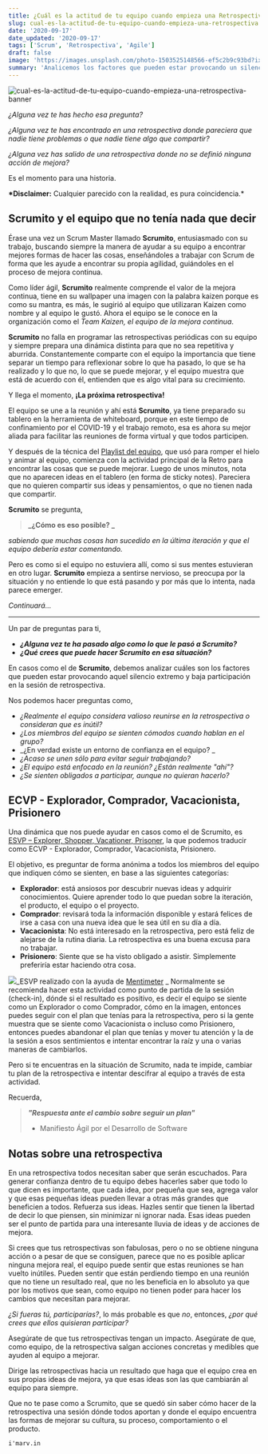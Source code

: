 ```yaml
---
title: ¿Cuál es la actitud de tu equipo cuando empieza una Retrospectiva?
slug: cual-es-la-actitud-de-tu-equipo-cuando-empieza-una-retrospectiva
date: '2020-09-17'
date_updated: '2020-09-17'
tags: ['Scrum', 'Retrospectiva', 'Agile']
draft: false
image: 'https://images.unsplash.com/photo-1503525148566-ef5c2b9c93bd?ixlib=rb-1.2.1&q=80&fm=jpg&crop=entropy&cs=tinysrgb&w=2000&fit=max&ixid=eyJhcHBfaWQiOjExNzczfQ'
summary: 'Analicemos los factores que pueden estar provocando un silencio extremo y baja participación en la sesión de retrospectiva.'
---
```


![cual-es-la-actitud-de-tu-equipo-cuando-empieza-una-retrospectiva-banner](https://images.unsplash.com/photo-1503525148566-ef5c2b9c93bd?ixlib=rb-1.2.1&q=80&fm=jpg&crop=entropy&cs=tinysrgb&w=2000&fit=max&ixid=eyJhcHBfaWQiOjExNzczfQ)

_¿Alguna vez te has hecho esa pregunta?_

_¿Alguna vez te has encontrado en una retrospectiva donde pareciera que nadie tiene problemas o que nadie tiene algo que compartir?_

_¿Alguna vez has salido de una retrospectiva donde no se definió ninguna acción de mejora?_

Es el momento para una historia.

**\*Disclaimer:** Cualquier parecido con la realidad, es pura coincidencia.\*

## Scrumito y el equipo que no tenía nada que decir

Érase una vez un Scrum Master llamado **Scrumito**, entusiasmado con su trabajo, buscando siempre la manera de ayudar a su equipo a encontrar mejores formas de hacer las cosas, enseñándoles a trabajar con Scrum de forma que les ayude a encontrar su propia agilidad, guiándoles en el proceso de mejora continua.

Como líder ágil, **Scrumito** realmente comprende el valor de la mejora continua, tiene en su wallpaper una imagen con la palabra kaizen porque es como su mantra, es más, le sugirió al equipo que utilizaran Kaizen como nombre y al equipo le gustó. Ahora el equipo se le conoce en la organización como el _Team Kaizen, el equipo de la mejora continua_.

**Scrumito** no falla en programar las retrospectivas periódicas con su equipo y siempre prepara una dinámica distinta para que no sea repetitiva y aburrida. Constantemente comparte con el equipo la importancia que tiene separar un tiempo para reflexionar sobre lo que ha pasado, lo que se ha realizado y lo que no, lo que se puede mejorar, y el equipo muestra que está de acuerdo con él, entienden que es algo vital para su crecimiento.

Y llega el momento, **¡La próxima retrospectiva!**

El equipo se une a la reunión y ahí está **Scrumito**, ya tiene preparado su tablero en la herramienta de whiteboard, porque en este tiempo de confinamiento por el COVID-19 y el trabajo remoto, esa es ahora su mejor aliada para facilitar las reuniones de forma virtual y que todos participen.

Y después de la técnica del [Playlist del equipo](/playlist-del-equipo/), que usó para romper el hielo y animar al equipo, comienza con la actividad principal de la Retro para encontrar las cosas que se puede mejorar. Luego de unos minutos, nota que no aparecen ideas en el tablero (en forma de sticky notes). Pareciera que no quieren compartir sus ideas y pensamientos, o que no tienen nada que compartir.

**Scrumito** se pregunta,

> **_¿Cómo es eso posible? _**

_sabiendo que muchas cosas han sucedido en la última iteración y que el equipo debería estar comentando._

Pero es como si el equipo no estuviera allí, como si sus mentes estuvieran en otro lugar. **Scrumito** empieza a sentirse nervioso, se preocupa por la situación y no entiende lo que está pasando y por más que lo intenta, nada parece emerger.

_Continuará..._

---

Un par de preguntas para ti,

- **_¿Alguna vez te ha pasado algo como lo que le pasó a Scrumito?_**
- **_¿Qué crees que puede hacer Scrumito en esa situación?_**

En casos como el de **Scrumito**, debemos analizar cuáles son los factores que pueden estar provocando aquel silencio extremo y baja participación en la sesión de retrospectiva.

Nos podemos hacer preguntas como,

- _¿Realmente el equipo considera valioso reunirse en la retrospectiva o consideran que es inútil?_
- _¿Los miembros del equipo se sienten cómodos cuando hablan en el grupo?_
- _¿En verdad existe un entorno de confianza en el equipo? _
- _¿Acaso se unen sólo para evitar seguir trabajando?_
- _¿El equipo está enfocado en la reunión? ¿Están realmente "ahí"?_
- _¿Se sienten obligados a participar, aunque no quieran hacerlo?_

## ECVP - Explorador, Comprador, Vacacionista, Prisionero

Una dinámica que nos puede ayudar en casos como el de Scrumito, es [ESVP – Explorer, Shopper, Vacationer, Prisoner](https://www.funretrospectives.com/esvp-explorer-shopper-vacationer-prisoner/), la que podemos traducir como ECVP - Explorador, Comprador, Vacacionista, Prisionero.

El objetivo, es preguntar de forma anónima a todos los miembros del equipo que indiquen cómo se sienten, en base a las siguientes categorías:

- **Explorador**: está ansiosos por descubrir nuevas ideas y adquirir conocimientos. Quiere aprender todo lo que puedan sobre la iteración, el producto, el equipo o el proyecto.
- **Comprador**: revisará toda la información disponible y estará felices de irse a casa con una nueva idea que le sea útil en su día a día.
- **Vacacionista**: No está interesado en la retrospectiva, pero está feliz de alejarse de la rutina diaria. La retrospectiva es una buena excusa para no trabajar.
- **Prisionero**: Siente que se ha visto obligado a asistir. Simplemente preferiría estar haciendo otra cosa.

![](https://digitalpress.fra1.cdn.digitaloceanspaces.com/cd0euxp/2020/09/retro7-1.png)_ESVP realizado con la ayuda de [Mentimeter](www.mentimeter.com) _
Normalmente se recomienda hacer esta actividad como punto de partida de la sesión (check-in), dónde si el resultado es positivo, es decir el equipo se siente como un Explorador o como Comprador, cómo en la imagen, entonces puedes seguir con el plan que tenías para la retrospectiva, pero si la gente muestra que se siente como Vacacionista o incluso como Prisionero, entonces puedes abandonar el plan que tenías y mover tu atención y la de la sesión a esos sentimientos e intentar encontrar la raíz y una o varias maneras de cambiarlos.

Pero si te encuentras en la situación de Scrumito, nada te impide, cambiar tu plan de la retrospectiva e intentar descifrar al equipo a través de esta actividad.

Recuerda,

> **_"Respuesta ante el cambio sobre seguir un plan"_**
>
> - Manifiesto Ágil por el Desarrollo de Software

## Notas sobre una retrospectiva

En una retrospectiva todos necesitan saber que serán escuchados. Para generar confianza dentro de tu equipo debes hacerles saber que todo lo que dicen es importante, que cada idea, por pequeña que sea, agrega valor y que esas pequeñas ideas pueden llevar a otras más grandes que beneficien a todos. Refuerza sus ideas. Hazles sentir que tienen la libertad de decir lo que piensen, sin minimizar ni ignorar nada. Esas ideas pueden ser el punto de partida para una interesante lluvia de ideas y de acciones de mejora.

Si crees que tus retrospectivas son fabulosas, pero o no se obtiene ninguna acción o a pesar de que se consiguen, parece que no es posible aplicar ninguna mejora real, el equipo puede sentir que estas reuniones se han vuelto inútiles. Pueden sentir que están perdiendo tiempo en una reunión que no tiene un resultado real, que no les beneficia en lo absoluto ya que por los motivos que sean, como equipo no tienen poder para hacer los cambios que necesitan para mejorar.

_¿Si fueras tú, participarías?_, lo más probable es que _no_, entonces, _¿por qué crees que ellos quisieran participar?_

Asegúrate de que tus retrospectivas tengan un impacto. Asegúrate de que, como equipo, de la retrospectiva salgan acciones concretas y medibles que ayuden al equipo a mejorar.

Dirige las retrospectivas hacia un resultado que haga que el equipo crea en sus propias ideas de mejora, ya que esas ideas son las que cambiarán al equipo para siempre.

Que no te pase como a Scrumito, que se quedó sin saber cómo hacer de la retrospectiva una sesión dónde todos aportan y donde el equipo encuentra las formas de mejorar su cultura, su proceso, comportamiento o el producto.

    i'marv.in
